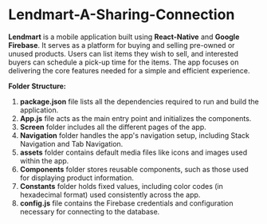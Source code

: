 # Lendmart-A-Sharing-Connection
**Lendmart** is a mobile application built using **React-Native** and **Google Firebase**. It serves as a platform for buying and selling pre-owned or unused products. Users can list items they wish to sell, and interested buyers can schedule a pick-up time for the items. The app focuses on delivering the core features needed for a simple and efficient experience.

**Folder Structure:**
1. **package.json** file lists all the dependencies required to run and build the application.
2. **App.js** file acts as the main entry point and initializes the components.
3. **Screen** folder includes all the different pages of the app.
4. **Navigation** folder handles the app's navigation setup, including Stack Navigation and Tab Navigation.
5. **assets** folder contains default media files like icons and images used within the app.
6. **Components** folder stores reusable components, such as those used for displaying product information.
7. **Constants** folder holds fixed values, including color codes (in hexadecimal format) used consistently across the app.
8. **config.js** file contains the Firebase credentials and configuration necessary for connecting to the database.
```
